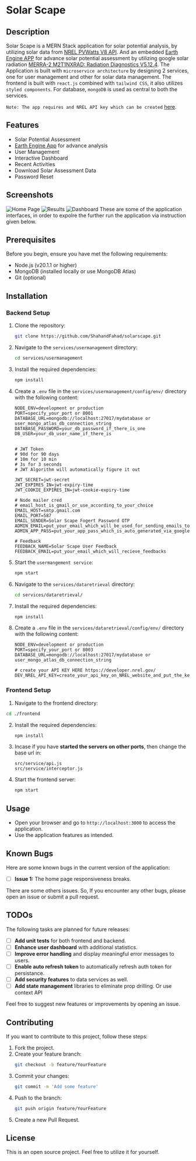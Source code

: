 # Solar Scape

## Description

Solar Scape is a MERN Stack application for solar potential analysis, by utilizing solar data from [NREL PVWatts V8 API]("https://developer.nrel.gov/docs/solar/pvwatts/v8/"). And an embedded [Earth Engine APP]("https://ee-solarscape.projects.earthengine.app/view/solarscapeinsight") for advance solar potential assessment by utilizing google solar radiation [MERRA-2 M2T1NXRAD: Radiation Diagnostics V5.12.4]("https://developers.google.com/earth-engine/datasets/catalog/NASA_GSFC_MERRA_rad_2#bands").
The Application is built with `microservice architecture` by designing 2 services, one for user management and other for solar data management. The frontend is built with `react.js` combined with `tailwind CSS`, it also utilizes `styled components`. For database, `mongoDB` is used as central to both the services.

`Note: The app requires and NREL API key which can be created` [here]("https://developer.nrel.gov/").

## Features

- Solar Potential Assessment
- [Earth Engine App]("https://ee-solarscape.projects.earthengine.app/view/solarscapeinsight") for advance analysis
- User Management
- Interactive Dashboard
- Recent Activities
- Download Solar Assessment Data
- Password Reset

## Screenshots

![Home Page](assets/screenshots/home.PNG)
![Results](assets/screenshots/chart.PNG)
![Dashboard](assets/screenshots/dash.PNG)
These are some of the application interfaces, in order to expolre the further run the application via instruction given below.

## Prerequisites

Before you begin, ensure you have met the following requirements:

- Node.js (v20.1.1 or higher)
- MongoDB (installed locally or use MongoDB Atlas)
- Git (optional)

## Installation

### Backend Setup

1. Clone the repository:

   ```bash
   git clone https://github.com/ShahandFahad/solarscape.git
   ```

2. Navigate to the `services/usermanagement` directory:
   ```bash
   cd services/usermanagement
   ```
3. Install the required dependencies:
   ```bash
   npm install
   ```
4. Create a `.env` file in the `services/usermanagement/config/env/` directory with the following content:

   ```plaintext
   NODE_ENV=development or production
   PORT=specify_your_port or 8001
   DATABASE_URL=mongodb://localhost:27017/mydatabase or user_mongo_atlas_db_connection_string
   DATABASE_PASSWORD=your_db_password_if_there_is_one
   DB_USER=your_db_user_name_if_there_is


   # JWT Token
   # 90d for 90 days
   # 10m for 10 min
   # 3s for 3 seconds
   # JWT Algorithm will automatically figure it out

   JWT_SECRET=jwt-secret
   JWT_EXPIRES_IN=jwt-expiry-time
   JWT_COOKIE_EXPIRES_IN=jwt-cookie-expiry-time

   # Node mailer cred
   # email_host_is_gmail_or_use_according_to_your_choice
   EMAIL_HOST=smtp.gmail.com
   EMAIL_PORT=587
   EMAIL_SENDER=Solar Scape Fogert Password OTP
   ADMIN_EMAIL=put_your_email_which_will_be_used_for_sending_emails_to_users
   ADMIN_APP_PASS=put_your_app_pass_which_is_auto_generated_via_google_2_step_authentication_and_then_creating_your_app_pass_there

   # Feedback
   FEEDBACK_NAME=Solar Scape User Feedback
   FEEDBACK_EMAIL=put_your_email_which_will_recieve_feedbacks
   ```

5. Start the `usermangement service`:

   ```bash
   npm start
   ```

6. Navigate to the `services/dataretrieval` directory:
   ```bash
   cd services/dataretrieval/
   ```
7. Install the required dependencies:
   ```bash
   npm install
   ```
8. Create a `.env` file in the `services/dataretrieval/config/env/` directory with the following content:

   ```plaintext
   NODE_ENV=development or production
   PORT=specify_your_port or 8003
   DATABASE_URL=mongodb://localhost:27017/mydatabase or user_mongo_atlas_db_connection_string

   # create your API KEY HERE https://developer.nrel.gov/
   DEV_NREL_API_KEY=create_your_api_key_on_NREL_website_and_put_the_key_here_other_wise_the_application_will_not_show_results
   ```

### Frontend Setup

1. Navigate to the frontend directory:

```bash
cd ./frontend
```

2. Install the required dependencies:
   ```bash
   npm install
   ```
3. Incase if you have **started the servers on other ports**, then change the base url in:
   ```plaintext
   src/service/api.js
   src/service/interceptor.js
   ```
4. Start the frontend server:
   ```bash
   npm start
   ```

## Usage

- Open your browser and go to `http://localhost:3000` to access the application.
- Use the application features as intended.

## Known Bugs

Here are some known bugs in the current version of the application:

- [ ] **Issue 1:** The home page responsiveness breaks.

There are some others issues. So, If you encounter any other bugs, please open an issue or submit a pull request.

## TODOs

The following tasks are planned for future releases:

- [ ] **Add unit tests** for both frontend and backend.
- [ ] **Enhance user dashboard** with additional statistics.
- [ ] **Improve error handling** and display meaningful error messages to users.
- [ ] **Enable auto refresh token** to automatically refresh auth token for persistance.
- [ ] **Add security features** to data services as well.
- [ ] **Add state management** libraries to eliminate prop drilling. Or use context API

Feel free to suggest new features or improvements by opening an issue.

## Contributing

If you want to contribute to this project, follow these steps:

1. Fork the project.
2. Create your feature branch:
   ```bash
   git checkout -b feature/YourFeature
   ```
3. Commit your changes:
   ```bash
   git commit -m 'Add some feature'
   ```
4. Push to the branch:
   ```bash
   git push origin feature/YourFeature
   ```
5. Create a new Pull Request.

## License

This is an open source project. Feel free to utilize it for yourself.
